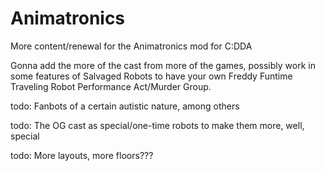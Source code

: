 # Animatronics
More content/renewal for the Animatronics mod for C:DDA

Gonna add the more of the cast from more of the games, possibly work in some features of Salvaged Robots to have your own Freddy Funtime Traveling Robot Performance Act/Murder Group.

todo: Fanbots of a certain autistic nature, among others

todo: The OG cast as special/one-time robots to make them more, well, special

todo: More layouts, more floors???

